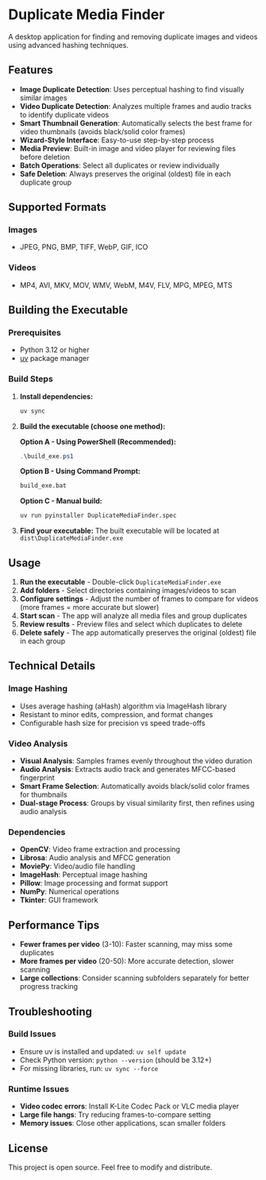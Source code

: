 # Duplicate Media Finder

A desktop application for finding and removing duplicate images and videos using advanced hashing techniques.

## Features

- **Image Duplicate Detection**: Uses perceptual hashing to find visually similar images
- **Video Duplicate Detection**: Analyzes multiple frames and audio tracks to identify duplicate videos
- **Smart Thumbnail Generation**: Automatically selects the best frame for video thumbnails (avoids black/solid color frames)
- **Wizard-Style Interface**: Easy-to-use step-by-step process
- **Media Preview**: Built-in image and video player for reviewing files before deletion
- **Batch Operations**: Select all duplicates or review individually
- **Safe Deletion**: Always preserves the original (oldest) file in each duplicate group

## Supported Formats

### Images
- JPEG, PNG, BMP, TIFF, WebP, GIF, ICO

### Videos  
- MP4, AVI, MKV, MOV, WMV, WebM, M4V, FLV, MPG, MPEG, MTS

## Building the Executable

### Prerequisites
- Python 3.12 or higher
- [uv](https://github.com/astral-sh/uv) package manager

### Build Steps

1. **Install dependencies:**
   ```bash
   uv sync
   ```

2. **Build the executable (choose one method):**

   **Option A - Using PowerShell (Recommended):**
   ```powershell
   .\build_exe.ps1
   ```

   **Option B - Using Command Prompt:**
   ```cmd
   build_exe.bat
   ```

   **Option C - Manual build:**
   ```bash
   uv run pyinstaller DuplicateMediaFinder.spec
   ```

3. **Find your executable:**
   The built executable will be located at `dist\DuplicateMediaFinder.exe`

## Usage

1. **Run the executable** - Double-click `DuplicateMediaFinder.exe`
2. **Add folders** - Select directories containing images/videos to scan
3. **Configure settings** - Adjust the number of frames to compare for videos (more frames = more accurate but slower)
4. **Start scan** - The app will analyze all media files and group duplicates
5. **Review results** - Preview files and select which duplicates to delete
6. **Delete safely** - The app automatically preserves the original (oldest) file in each group

## Technical Details

### Image Hashing
- Uses average hashing (aHash) algorithm via ImageHash library
- Resistant to minor edits, compression, and format changes
- Configurable hash size for precision vs speed trade-offs

### Video Analysis
- **Visual Analysis**: Samples frames evenly throughout the video duration
- **Audio Analysis**: Extracts audio track and generates MFCC-based fingerprint
- **Smart Frame Selection**: Automatically avoids black/solid color frames for thumbnails
- **Dual-stage Process**: Groups by visual similarity first, then refines using audio analysis

### Dependencies
- **OpenCV**: Video frame extraction and processing
- **Librosa**: Audio analysis and MFCC generation  
- **MoviePy**: Video/audio file handling
- **ImageHash**: Perceptual image hashing
- **Pillow**: Image processing and format support
- **NumPy**: Numerical operations
- **Tkinter**: GUI framework

## Performance Tips

- **Fewer frames per video** (3-10): Faster scanning, may miss some duplicates
- **More frames per video** (20-50): More accurate detection, slower scanning
- **Large collections**: Consider scanning subfolders separately for better progress tracking

## Troubleshooting

### Build Issues
- Ensure uv is installed and updated: `uv self update`
- Check Python version: `python --version` (should be 3.12+)
- For missing libraries, run: `uv sync --force`

### Runtime Issues
- **Video codec errors**: Install K-Lite Codec Pack or VLC media player
- **Large file hangs**: Try reducing frames-to-compare setting
- **Memory issues**: Close other applications, scan smaller folders

## License

This project is open source. Feel free to modify and distribute.

